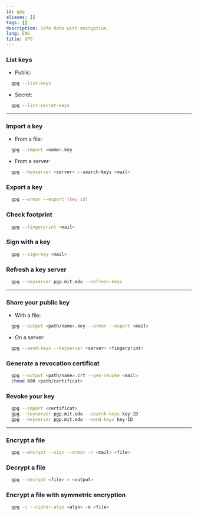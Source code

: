 ```yaml
---
id: gpg
aliases: []
tags: []
description: Safe data with encryption.
lang: ENG
title: GPG
---
```


### List keys

* Public:
```sh
  gpg --list-keys
```

* Secret:
```sh
  gpg --list-secret-keys
```

<hr />

### Import a key

* From a file:
```sh
  gpg --import <name>.key
```
* From a server:
```sh
  gpg --keyserver <server> --search-keys <mail>
```

### Export a key

```sh
  gpg --armor --export [key_id]
```

### Check footprint

```sh
  gpg --fingerprint <mail>
```

### Sign with a key

```sh
  gpg --sign-key <mail>
```

### Refresh a key server

```sh
  gpg --keyserver pgp.mit.edu --refresh-keys
```

<hr />

### Share your public key

* With a file:
```sh
  gpg --output <path/name>.key --armor --export <mail>
```

* On a server:
```sh
  gpg --send-keys --keyserver <server> <fingerprint>
```

### Generate a revocation certificat

```sh
  gpg --output <path/name>.crt --gen-revoke <mail>
  chmod 600 <path/certificat>
```

### Revoke your key

```sh
  gpg --import <certificat>
  gpg --keyserver pgp.mit.edu --search-keys key-ID
  gpg --keyserver pgp.mit.edu --send-keys key-ID
```

<hr />

### Encrypt a file

```sh
  gpg --encrypt --sign --armor -r <mail> <file>
```

### Decrypt a file

```sh
  gpg --decrypt <file> > <output>
```

### Encrypt a file with symmetric encryption

```sh
  gpg -c --cipher-algo <algo> -o <file>
```
